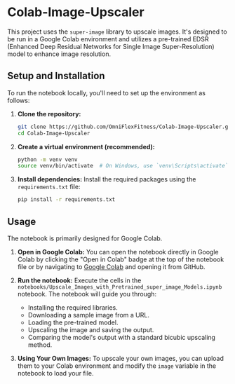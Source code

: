# Colab-Image-Upscaler

This project uses the `super-image` library to upscale images. It's designed to be run in a Google Colab environment and utilizes a pre-trained EDSR (Enhanced Deep Residual Networks for Single Image Super-Resolution) model to enhance image resolution.

## Setup and Installation

To run the notebook locally, you'll need to set up the environment as follows:

1.  **Clone the repository:**
    ```bash
    git clone https://github.com/OmniFlexFitness/Colab-Image-Upscaler.git
    cd Colab-Image-Upscaler
    ```

2.  **Create a virtual environment (recommended):**
    ```bash
    python -m venv venv
    source venv/bin/activate  # On Windows, use `venv\Scripts\activate`
    ```

3.  **Install dependencies:**
    Install the required packages using the `requirements.txt` file:
    ```bash
    pip install -r requirements.txt
    ```

## Usage

The notebook is primarily designed for Google Colab.

1.  **Open in Google Colab:**
    You can open the notebook directly in Google Colab by clicking the "Open in Colab" badge at the top of the notebook file or by navigating to [Google Colab](https://colab.research.google.com/) and opening it from GitHub.

2.  **Run the notebook:**
    Execute the cells in the `notebooks/Upscale_Images_with_Pretrained_super_image_Models.ipynb` notebook. The notebook will guide you through:
    - Installing the required libraries.
    - Downloading a sample image from a URL.
    - Loading the pre-trained model.
    - Upscaling the image and saving the output.
    - Comparing the model's output with a standard bicubic upscaling method.

3.  **Using Your Own Images:**
    To upscale your own images, you can upload them to your Colab environment and modify the `image` variable in the notebook to load your file.
